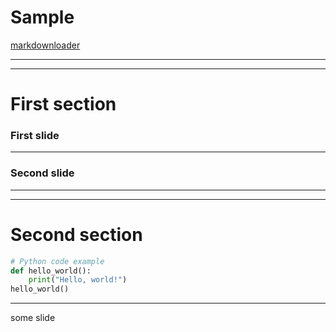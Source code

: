 # Sample
[markdownloader](https://reveals.thetechcollective.dev)

---
---

# First section

### First slide

---

### Second slide

---
---

# Second section

```python
# Python code example
def hello_world():
    print("Hello, world!")
hello_world()
``` 

---

some slide
